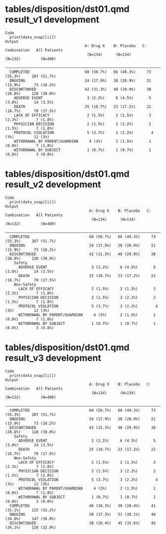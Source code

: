 # tables/disposition/dst01.qmd result_v1 development

    Code
      print(data_snap[[i]])
    Output
                                        A: Drug X    B: Placebo   C: Combination   All Patients
                                         (N=134)      (N=134)        (N=132)         (N=400)   
      —————————————————————————————————————————————————————————————————————————————————————————
      COMPLETED                         68 (50.7%)   66 (49.3%)     73 (55.3%)     207 (51.7%) 
      ONGOING                           24 (17.9%)   28 (20.9%)     21 (15.9%)      73 (18.2%) 
      DISCONTINUED                      42 (31.3%)   40 (29.9%)     38 (28.8%)     120 (30.0%) 
        ADVERSE EVENT                    3 (2.2%)     6 (4.5%)       5 (3.8%)       14 (3.5%)  
        DEATH                           25 (18.7%)   23 (17.2%)     22 (16.7%)      70 (17.5%) 
        LACK OF EFFICACY                 2 (1.5%)     2 (1.5%)       3 (2.3%)        7 (1.8%)  
        PHYSICIAN DECISION               2 (1.5%)     3 (2.2%)       2 (1.5%)        7 (1.8%)  
        PROTOCOL VIOLATION               5 (3.7%)     3 (2.2%)        4 (3%)         12 (3%)   
        WITHDRAWAL BY PARENT/GUARDIAN     4 (3%)      2 (1.5%)       1 (0.8%)        7 (1.8%)  
        WITHDRAWAL BY SUBJECT            1 (0.7%)     1 (0.7%)       1 (0.8%)        3 (0.8%)  

# tables/disposition/dst01.qmd result_v2 development

    Code
      print(data_snap[[i]])
    Output
                                          A: Drug X    B: Placebo   C: Combination   All Patients
                                           (N=134)      (N=134)        (N=132)         (N=400)   
      ———————————————————————————————————————————————————————————————————————————————————————————
      COMPLETED                           68 (50.7%)   66 (49.3%)     73 (55.3%)     207 (51.7%) 
      ONGOING                             24 (17.9%)   28 (20.9%)     21 (15.9%)      73 (18.2%) 
      DISCONTINUED                        42 (31.3%)   40 (29.9%)     38 (28.8%)     120 (30.0%) 
        Safety                                                                                   
          ADVERSE EVENT                    3 (2.2%)     6 (4.5%)       5 (3.8%)       14 (3.5%)  
          DEATH                           25 (18.7%)   23 (17.2%)     22 (16.7%)      70 (17.5%) 
        Non-Safety                                                                               
          LACK OF EFFICACY                 2 (1.5%)     2 (1.5%)       3 (2.3%)        7 (1.8%)  
          PHYSICIAN DECISION               2 (1.5%)     3 (2.2%)       2 (1.5%)        7 (1.8%)  
          PROTOCOL VIOLATION               5 (3.7%)     3 (2.2%)        4 (3%)         12 (3%)   
          WITHDRAWAL BY PARENT/GUARDIAN     4 (3%)      2 (1.5%)       1 (0.8%)        7 (1.8%)  
          WITHDRAWAL BY SUBJECT            1 (0.7%)     1 (0.7%)       1 (0.8%)        3 (0.8%)  

# tables/disposition/dst01.qmd result_v3 development

    Code
      print(data_snap[[i]])
    Output
                                          A: Drug X    B: Placebo   C: Combination   All Patients
                                           (N=134)      (N=134)        (N=132)         (N=400)   
      ———————————————————————————————————————————————————————————————————————————————————————————
      COMPLETED                           68 (50.7%)   66 (49.3%)     73 (55.3%)     207 (51.7%) 
      ONGOING                             24 (17.9%)   28 (20.9%)     21 (15.9%)      73 (18.2%) 
      DISCONTINUED                        42 (31.3%)   40 (29.9%)     38 (28.8%)     120 (30.0%) 
        Safety                                                                                   
          ADVERSE EVENT                    3 (2.2%)     6 (4.5%)       5 (3.8%)       14 (3.5%)  
          DEATH                           25 (18.7%)   23 (17.2%)     22 (16.7%)      70 (17.5%) 
        Non-Safety                                                                               
          LACK OF EFFICACY                 2 (1.5%)     2 (1.5%)       3 (2.3%)        7 (1.8%)  
          PHYSICIAN DECISION               2 (1.5%)     3 (2.2%)       2 (1.5%)        7 (1.8%)  
          PROTOCOL VIOLATION               5 (3.7%)     3 (2.2%)        4 (3%)         12 (3%)   
          WITHDRAWAL BY PARENT/GUARDIAN     4 (3%)      2 (1.5%)       1 (0.8%)        7 (1.8%)  
          WITHDRAWAL BY SUBJECT            1 (0.7%)     1 (0.7%)       1 (0.8%)        3 (0.8%)  
      COMPLETED                           46 (34.3%)   38 (28.4%)     41 (31.1%)     125 (31.2%) 
      ONGOING                             50 (37.3%)   51 (38.1%)     46 (34.8%)     147 (36.8%) 
      DISCONTINUED                        38 (28.4%)   45 (33.6%)     45 (34.1%)     128 (32.0%) 

